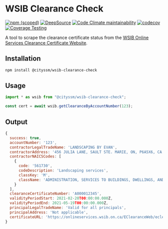 # WSIB Clearance Check

[![npm (scoped)](https://img.shields.io/npm/v/@cityssm/wsib-clearance-check)](https://www.npmjs.com/package/@cityssm/wsib-clearance-check)
[![DeepSource](https://app.deepsource.com/gh/cityssm/wsib-clearance-check.svg/?label=active+issues&show_trend=true&token=8Wg_seH68YGf4tZKozKTme7b)](https://app.deepsource.com/gh/cityssm/wsib-clearance-check/)
[![Code Climate maintainability](https://img.shields.io/codeclimate/maintainability/cityssm/wsib-clearance-check)](https://codeclimate.com/github/cityssm/wsib-clearance-check)
[![codecov](https://codecov.io/gh/cityssm/wsib-clearance-check/graph/badge.svg?token=ADZDRCPX33)](https://codecov.io/gh/cityssm/wsib-clearance-check)
[![Coverage Testing](https://github.com/cityssm/wsib-clearance-check/actions/workflows/coverage.yml/badge.svg)](https://github.com/cityssm/wsib-clearance-check/actions/workflows/coverage.yml)

A tool to scrape the clearance certificate status from the
[WSIB Online Services Clearance Certificate Website](https://onlineservices.wsib.on.ca/EClearanceWeb/eclearance/start).

## Installation

```bash
npm install @cityssm/wsib-clearance-check
```

## Usage

```javascript
import * as wsib from "@cityssm/wsib-clearance-check";

const cert = await wsib.getClearanceByAccountNumber(123);
```

## Output
```javascript
{
  success: true,
  accountNumber: '123',
  contractorLegalTradeName: 'LANDSCAPING BY EVAN',
  contractorAddress: '456 JULIA LANE, SAULT STE. MARIE, ON, P6A5X6, CA',
  contractorNAICSCodes: [
    {
      code: '561730',
      codeDescription: 'Landscaping services',
      classKey: 'M',
      className: 'ADMINISTRATION, SERVICES TO BUILDINGS, DWELLINGS, AND OPEN SPACES'
    }
  ],
  clearanceCertificateNumber: 'A000012345',
  validityPeriodStart: 2021-02-20T00:00:00.000Z,
  validityPeriodEnd: 2021-05-19T00:00:00.000Z,
  principalLegalTradeName: 'Valid for all principals',
  principalAddress: 'Not applicable',
  certificateURL: 'https://onlineservices.wsib.on.ca/EClearanceWeb/eclearance/GCSearchCertDet12345678'
}
```
